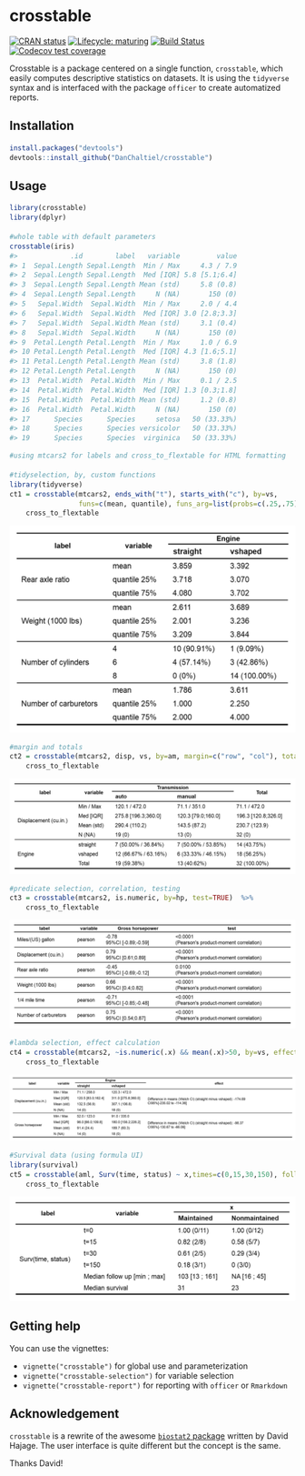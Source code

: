 
<!-- README.md is generated from README.Rmd. Please edit that file -->

# crosstable

<!-- badges: start -->

[![CRAN
status](https://www.r-pkg.org/badges/version/crosstable)](https://CRAN.R-project.org/package=crosstable)
[![Lifecycle:
maturing](https://img.shields.io/badge/lifecycle-maturing-blue.svg)](https://www.tidyverse.org/lifecycle/#maturing)
[![Build
Status](https://travis-ci.org/DanChaltiel/crosstable.svg?branch=master)](https://travis-ci.org/DanChaltiel/crosstable)
[![Codecov test
coverage](https://codecov.io/gh/DanChaltiel/crosstable/branch/master/graph/badge.svg)](https://codecov.io/gh/DanChaltiel/crosstable?branch=master)
<!-- badges: end -->

Crosstable is a package centered on a single function, `crosstable`,
which easily computes descriptive statistics on datasets. It is using
the `tidyverse` syntax and is interfaced with the package `officer` to
create automatized reports.

## Installation

``` r
install.packages("devtools")
devtools::install_github("DanChaltiel/crosstable")
```

## Usage

``` r
library(crosstable)
library(dplyr)

#whole table with default parameters
crosstable(iris)
#>             .id        label   variable         value
#> 1  Sepal.Length Sepal.Length  Min / Max     4.3 / 7.9
#> 2  Sepal.Length Sepal.Length  Med [IQR] 5.8 [5.1;6.4]
#> 3  Sepal.Length Sepal.Length Mean (std)     5.8 (0.8)
#> 4  Sepal.Length Sepal.Length     N (NA)       150 (0)
#> 5   Sepal.Width  Sepal.Width  Min / Max     2.0 / 4.4
#> 6   Sepal.Width  Sepal.Width  Med [IQR] 3.0 [2.8;3.3]
#> 7   Sepal.Width  Sepal.Width Mean (std)     3.1 (0.4)
#> 8   Sepal.Width  Sepal.Width     N (NA)       150 (0)
#> 9  Petal.Length Petal.Length  Min / Max     1.0 / 6.9
#> 10 Petal.Length Petal.Length  Med [IQR] 4.3 [1.6;5.1]
#> 11 Petal.Length Petal.Length Mean (std)     3.8 (1.8)
#> 12 Petal.Length Petal.Length     N (NA)       150 (0)
#> 13  Petal.Width  Petal.Width  Min / Max     0.1 / 2.5
#> 14  Petal.Width  Petal.Width  Med [IQR] 1.3 [0.3;1.8]
#> 15  Petal.Width  Petal.Width Mean (std)     1.2 (0.8)
#> 16  Petal.Width  Petal.Width     N (NA)       150 (0)
#> 17      Species      Species     setosa   50 (33.33%)
#> 18      Species      Species versicolor   50 (33.33%)
#> 19      Species      Species  virginica   50 (33.33%)
```

``` r
#using mtcars2 for labels and cross_to_flextable for HTML formatting

#tidyselection, by, custom functions
library(tidyverse)
ct1 = crosstable(mtcars2, ends_with("t"), starts_with("c"), by=vs, 
                 funs=c(mean, quantile), funs_arg=list(probs=c(.25,.75), digits=3)) %>% 
    cross_to_flextable
```

![crosstable1](man/figures/ct1.png)

``` r
#margin and totals
ct2 = crosstable(mtcars2, disp, vs, by=am, margin=c("row", "col"), total="both") %>%
    cross_to_flextable
```

![crosstable2](man/figures/ct2.png)

``` r
#predicate selection, correlation, testing
ct3 = crosstable(mtcars2, is.numeric, by=hp, test=TRUE)  %>%
    cross_to_flextable
```

![crosstable3](man/figures/ct3.png)

``` r
#lambda selection, effect calculation
ct4 = crosstable(mtcars2, ~is.numeric(.x) && mean(.x)>50, by=vs, effect=TRUE)  %>%
    cross_to_flextable
```

![crosstable4](man/figures/ct4.png)

``` r
#Survival data (using formula UI)
library(survival)
ct5 = crosstable(aml, Surv(time, status) ~ x,times=c(0,15,30,150), followup=TRUE)  %>%
    cross_to_flextable
```

![crosstable5](man/figures/ct5.png)

## Getting help

You can use the vignettes:

  - `vignette("crosstable")` for global use and parameterization  
  - `vignette("crosstable-selection")` for variable selection
  - `vignette("crosstable-report")` for reporting with `officer` or
    `Rmarkdown`

## Acknowledgement

`crosstable` is a rewrite of the awesome [`biostat2`
package](https://github.com/eusebe/biostat2) written by David Hajage.
The user interface is quite different but the concept is the same.

Thanks David\!
